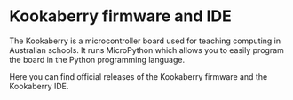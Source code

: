 Kookaberry firmware and IDE
===========================

The Kookaberry is a microcontroller board used for teaching computing in
Australian schools.  It runs MicroPython which allows you to easily program
the board in the Python programming language.

Here you can find official releases of the Kookaberry firmware and the
Kookaberry IDE.
